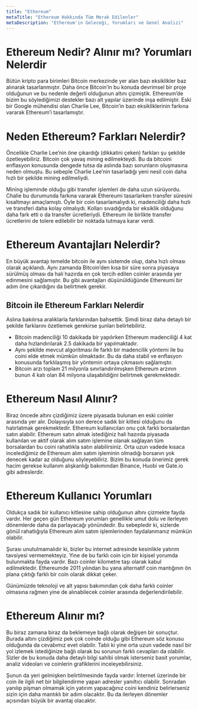 ```yaml
---
title: "Ethereum"
metaTitle: "Ethereum Hakkında Tüm Merak Edilenler"
metaDescription: "Ethereum'in Geleceği, Yorumları ve Genel Analizi"
---
```


# Ethereum Nedir? Alınır mı? Yorumları Nelerdir

Bütün kripto para birimleri Bitcoin merkezinde yer alan bazı eksiklikler baz alınarak tasarlanmıştır. Daha önce Bitcoin’in bu konuda devrimsel bir proje olduğunun ve bu nedenle değerli olduğunun altını çizmiştik. Ethereum’de bizim bu söylediğimizi destekler bazı alt yapılar üzerinde inşa edilmiştir. Eski bir Google mühendisi olan Charlie Lee, Bitcoin’in bazı eksikliklerinin farkına vararak Ethereum’i tasarlamıştır. 

# Neden Ethereum? Farkları Nelerdir?

Öncelikle Charlie Lee’nin öne çıkardığı (dikkatini çeken) farkları şu şekilde özetleyebiliriz. Bitcoin çok yavaş mining edilmekteydi. Bu da bitcoini enflasyon konusunda dengede tutsa da aslında bazı sorunların oluşmasına neden olmuştu. Bu sebeple Charlie Lee’nin tasarladığı yeni nesil coin daha hızlı bir şekilde mining edilmeliydi.

Mining işleminde olduğu gibi transfer işlemleri de daha uzun sürüyordu. Chalie bu durumunda farkına vararak Ethereumi tasarlarken transfer süresini kısaltmayı amaçlamıştı. Öyle bir coin tasarlamalıydı ki, madenciliği daha hızlı ve transferi daha kolay olmalıydı. Kolları sıvadığında bir eksiklik olduğunu daha fark etti o da transfer ücretleriydi. Ethereum ile birlikte transfer ücretlerini de tolere edilebilir bir noktada tutmaya karar verdi.

# Ethereum Avantajları Nelerdir?

En büyük avantajı temelde bitcoin ile aynı sistemde olup, daha hızlı olması olarak açıklandı. Aynı zamanda Bitcoin’den kısa bir süre sonra piyasaya sürülmüş olması da hali hazırda en çok tercih edilen coinler arasında yer edinmesini sağlamıştır. Bu gibi avantajları düşünüldüğünde Ethereumi bir adım öne çıkardığını da belirtmek gerekir. 

## Bitcoin ile Ethereum Farkları Nelerdir

Aslına bakılırsa aralıklarla farklarından bahsettik. Şimdi biraz daha detaylı bir şekilde farklarını özetlemek gerekirse şunları belirtebiliriz. 

- Bitcoin madenciliği 10 dakikada bir yapılırken Ethereum madenciliği 4 kat daha hızlandırılarak 2.5 dakikada bir yapılmaktadır.
- Aynı şekilde mevcut algoritması ile farklı bir madencilik yöntemi ile bu coini elde etmek mümkün olmaktadır. Bu da daha stabil ve enflasyon konusunda farklılaşmış bir yöntemin ortaya çıkmasını sağlamıştır. 
- Bitcoin arzı toplam 21 milyonla sınırlandırılmışken Ethereum arzının bunun 4 katı olan 84 milyona ulaşabildiğini belirtmek gerekmektedir. 

# Ethereum Nasıl Alınır?

Biraz öncede altını çizdiğimiz üzere piyasada bulunan en eski coinler arasında yer alır. Dolayısıyla son derece sadık bir kitlesi olduğunu da hatırlatmak gerekmektedir. Ethereum kullanıcıları onu çok farklı borsalardan satın alabilir. Ethereum satın almak istediğiniz hali hazırda piyasada kullanılan ve aktif olarak alım satım işlemine olanak sağlayan tüm borsalardan bu coini rahatlıkla satın alabilirsiniz. Orta uzun vadede kısaca incelediğimiz de Ethereum alım satım işleminin olmadığı borsanın yok denecek kadar az olduğunu söyleyebiliriz. Bizim bu konuda önerimiz gerek hacim gerekse kullanım alışkanlığı bakımından Binance, Huobi ve Gate.io gibi adreslerdir.

# Ethereum Kullanıcı Yorumları

Oldukça sadık bir kullanıcı kitlesine sahip olduğunun altını çizmekte fayda vardır. Her geçen gün Ethereum yorumları genellikle umut dolu ve ilerleyen dönemlerde daha da parlayacağı yönündedir. Bu sebepledir ki, sizlerde gönül rahatlığıyla Ethereum alım satım işlemlerinden faydalanmanız mümkün olabilir. 

Şurası unutulmamalıdır ki, bizler bu internet adresinde kesinlikle yatırım tavsiyesi vermemekteyiz. Yine de bu farklı coin için bir kişisel yorumda bulunmakta fayda vardır. Bazı coinler kilometre taşı olarak kabul edilmektedir. Ethereumde 2011 yılından bu yana alternatif coin mantığının ön plana çıktığı farklı bir coin olarak dikkat çeker. 

Günümüzde teknoloji ve alt yapısı bakımından çok daha farklı coinler olmasına rağmen yine de alınabilecek coinler arasında değerlendirilebilir. 

# Ethereum Alınır mı?

Bu biraz zamana biraz da beklemeye bağlı olarak değişen bir sonuçtur. Burada altını çizdiğimiz pek çok coinde olduğu gibi Ethereum söz konusu olduğunda da cevabımız evet olabilir. Tabii ki yine orta uzun vadede nasıl bir yol izlemek istediğinize bağlı olarak bu sorunun farklı cevapları da olabilir. Sizler de bu konuda daha detaylı bilgi sahibi olmak isterseniz basit yorumlar, analiz videoları ve coinlerin grafiklerini inceleyebilirsiniz. 

Şunun da yeri gelmişken belirtilmesinde fayda vardır: İnternet üzerinde bir coin ile ilgili net bir bilgilendirme yapan adresler yanıltıcı olabilir. Sonradan yanılıp pişman olmamak için yatırım yapacağınız coini kendiniz belirlerseniz sizin için daha mantıklı bir adım olacaktır. Bu da ilerleyen dönemler açısından büyük bir avantaj olacaktır. 
